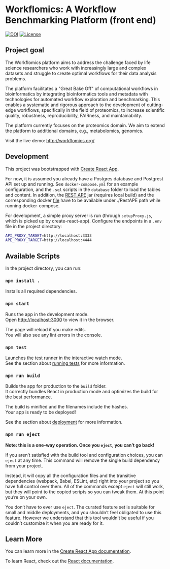 # Workflomics: A Workflow Benchmarking Platform (front end)

[![DOI](https://zenodo.org/badge/594054560.svg)](https://zenodo.org/doi/10.5281/zenodo.10047136)
[![License](https://img.shields.io/badge/License-Apache_2.0-blue.svg)](https://opensource.org/licenses/Apache-2.0)

## Project goal

The Workflomics platform aims to address the challenge faced by life science researchers who work with increasingly large and complex datasets and struggle to create optimal workflows for their data analysis problems.

The platform facilitates a "Great Bake Off" of computational workflows in bioinformatics by integrating bioinformatics tools and metadata with technologies for automated workflow exploration and benchmarking. This enables a systematic and rigorous approach to the development of cutting-edge workflows, specifically in the field of proteomics, to increase scientific quality, robustness, reproducibility, FAIRness, and maintainability.

The platform currently focuses on the proteomics domain. We aim to extend the platform to additional domains, e.g., metabolomics, genomics.

Visit the live demo:
http://workflomics.org/

## Development

This project was bootstrapped with [Create React App](https://github.com/facebook/create-react-app).

For now, it is assumed you already have a Postgres database and Postgrest API set up and running. See `docker-compose.yml` for an example configuration, and the `.sql` scripts in the `database` folder to load the tables and content. In addition, the [REST APE](https://github.com/sanctuuary/restape) jar (requires local build) and the corresponding docker [file](https://github.com/sanctuuary/restape/blob/main/Dockerfile) have to be available under ./RestAPE path while running docker-compose. 


For development, a simple proxy server is run (through `setupProxy.js`, which is picked up by create-react-app). Configure the endpoints in a `.env` file in the project directory:

```bash
API_PROXY_TARGET=http://localhost:3333
APE_PROXY_TARGET=http://localhost:4444
```

## Available Scripts

In the project directory, you can run:

### `npm install .`

Installs all required dependencies.

### `npm start`

Runs the app in the development mode.\
Open [http://localhost:3000](http://localhost:3000) to view it in the browser.

The page will reload if you make edits.\
You will also see any lint errors in the console.

### `npm test`

Launches the test runner in the interactive watch mode.\
See the section about [running tests](https://facebook.github.io/create-react-app/docs/running-tests) for more information.

### `npm run build`

Builds the app for production to the `build` folder.\
It correctly bundles React in production mode and optimizes the build for the best performance.

The build is minified and the filenames include the hashes.\
Your app is ready to be deployed!

See the section about [deployment](https://facebook.github.io/create-react-app/docs/deployment) for more information.

### `npm run eject`

**Note: this is a one-way operation. Once you `eject`, you can’t go back!**

If you aren’t satisfied with the build tool and configuration choices, you can `eject` at any time. This command will remove the single build dependency from your project.

Instead, it will copy all the configuration files and the transitive dependencies (webpack, Babel, ESLint, etc) right into your project so you have full control over them. All of the commands except `eject` will still work, but they will point to the copied scripts so you can tweak them. At this point you’re on your own.

You don’t have to ever use `eject`. The curated feature set is suitable for small and middle deployments, and you shouldn’t feel obligated to use this feature. However we understand that this tool wouldn’t be useful if you couldn’t customize it when you are ready for it.

## Learn More

You can learn more in the [Create React App documentation](https://facebook.github.io/create-react-app/docs/getting-started).

To learn React, check out the [React documentation](https://reactjs.org/).
